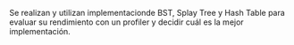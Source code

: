 Se realizan y utilizan implementacionde BST, Splay Tree y Hash Table para evaluar su rendimiento con un profiler y decidir cuál es la mejor implementación.